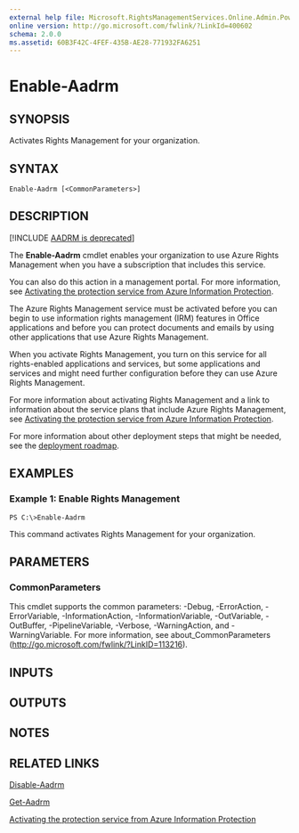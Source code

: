 ```yaml
---
external help file: Microsoft.RightsManagementServices.Online.Admin.PowerShell.dll-Help.xml
online version: http://go.microsoft.com/fwlink/?LinkId=400602
schema: 2.0.0
ms.assetid: 60B3F42C-4FEF-435B-AE28-771932FA6251
---
```


# Enable-Aadrm

## SYNOPSIS
Activates Rights Management for your organization.

## SYNTAX

```
Enable-Aadrm [<CommonParameters>]
```

## DESCRIPTION
[!INCLUDE [AADRM is deprecated](../includes/aadrm-deprecated.md)]

The **Enable-Aadrm** cmdlet enables your organization to use Azure Rights Management when you have a subscription that includes this service. 

You can also do this action in a management portal. For more information, see [Activating the protection service from Azure Information Protection](https://docs.microsoft.com/information-protection/deploy-use/decommission-deactivate). 

The Azure Rights Management service must be activated before you can begin to use information rights management (IRM) features in Office applications and before you can protect documents and emails by using other applications that use Azure Rights Management.

When you activate Rights Management, you turn on this service for all rights-enabled applications and services, but some applications and services and might need further configuration before they can use Azure Rights Management.

For more information about activating Rights Management and a link to information about the service plans that include Azure Rights Management, see [Activating the protection service from Azure Information Protection](https://docs.microsoft.com/information-protection/deploy-use/activate-service).

For more information about other deployment steps that might be needed, see the [deployment roadmap](https://docs.microsoft.com/information-protection/plan-design/deployment-roadmap).

## EXAMPLES

### Example 1: Enable Rights Management
```
PS C:\>Enable-Aadrm
```

This command activates Rights Management for your organization.

## PARAMETERS

### CommonParameters
This cmdlet supports the common parameters: -Debug, -ErrorAction, -ErrorVariable, -InformationAction, -InformationVariable, -OutVariable, -OutBuffer, -PipelineVariable, -Verbose, -WarningAction, and -WarningVariable. For more information, see about_CommonParameters (http://go.microsoft.com/fwlink/?LinkID=113216).

## INPUTS

## OUTPUTS

## NOTES

## RELATED LINKS

[Disable-Aadrm](./Disable-Aadrm.md)

[Get-Aadrm](./Get-Aadrm.md)

[Activating the protection service from Azure Information Protection](https://docs.microsoft.com/information-protection/deploy-use/activate-service)

